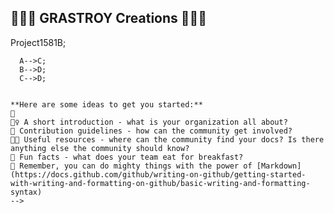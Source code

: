## 🧙👩‍💻 GRASTROY Creations 👩‍💻🧙



<!--
```mermaid
  graph TD;
      GRASTRO_Creations-->Project1581B;
      A-->C;
      B-->D;
      C-->D;
```

**Here are some ideas to get you started:**
👋
🙋‍♀️ A short introduction - what is your organization all about?
🌈 Contribution guidelines - how can the community get involved?
👩‍💻 Useful resources - where can the community find your docs? Is there anything else the community should know?
🍿 Fun facts - what does your team eat for breakfast?
🧙 Remember, you can do mighty things with the power of [Markdown](https://docs.github.com/github/writing-on-github/getting-started-with-writing-and-formatting-on-github/basic-writing-and-formatting-syntax)
-->
